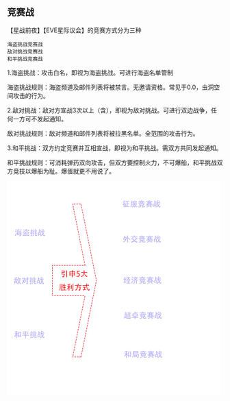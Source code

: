 竞赛战
---
【星战前夜】【EVE星际议会】的竞赛方式分为三种

    海盗挑战竞赛战
    敌对挑战竞赛战
    和平挑战竞赛战

1.海盗挑战：攻击白名，即视为海盗挑战。可进行海盗名单管制

海盗挑战规则：海盗频道及邮件列表将被禁言。无邀请资格。常见于0.0，虫洞空间攻击的行为。

2.敌对挑战：敌对方宣战3次以上（含），即视为敌对挑战。可进行双边战争，任何一方可不发起通知。

敌对挑战规则：敌对频道和邮件列表将被拉黑名单。全范围的攻击行为。

3.和平挑战：双方约定竞赛并互相宣战，即视为和平挑战。需双方共同发起通知。

和平挑战规则：可消耗弹药双向攻击，但双方要控制火力，不可爆船，和平挑战双方竞技以爆船为耻。爆蛋就更不用说了。

![竞赛胜利示意图](https://github.com/volunteerathome/vATh/blob/Develop/%E9%A1%B9%E7%9B%AE%E7%9B%AE%E5%BD%95/%E4%BC%81%E4%B8%9A%E5%B9%B3%E5%8F%B0/%E4%B8%96%E7%BA%AA%E5%A4%A9%E6%88%90/%E6%98%9F%E6%88%98%E5%89%8D%E5%A4%9C/%E6%96%B0%E6%89%8B%E6%8C%87%E5%8D%97/%E7%AB%9E%E8%B5%9B%E6%88%98/%E7%AB%9E%E8%B5%9B%E8%83%9C%E5%88%A9%E5%9B%BE.jpg)